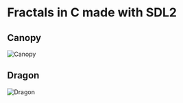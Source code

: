 # Fractals in C made with SDL2

## Canopy
![Canopy](https://raw.githubusercontent.com/TheRayquaza95/cfractals/master/img/canopy.png?token=GHSAT0AAAAAABZ6SCRHK7UTNUWE6VPXEX34Y2JWTRQ)

## Dragon
![Dragon](https://raw.githubusercontent.com/TheRayquaza95/cfractals/master/img/dragon.png?token=GHSAT0AAAAAABZ6SCRH7ADOZL334MYGLGQIY2JWUEA)

## 

